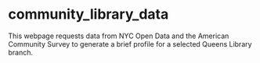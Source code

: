# community_library_data
This webpage requests data from NYC Open Data and the American Community Survey to generate a brief profile for a selected Queens Library branch.
